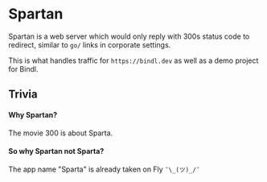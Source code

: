 # Spartan

Spartan is a web server which would only reply with 300s status code to redirect, similar to `go/` links in corporate settings.

This is what handles traffic for `https://bindl.dev` as well as a demo project for Bindl.

## Trivia

#### Why Spartan?

The movie 300 is about Sparta.

#### So why Spartan not Sparta?

The app name "Sparta" is already taken on Fly `¯\_(ツ)_/¯`
